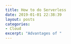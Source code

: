 ```yaml
---
title: How to do Serverless
date: 2019-01-01 22:38:39
layout: posts
categories: 
- Cloud
excerpt: "Advantages of "
---
```

